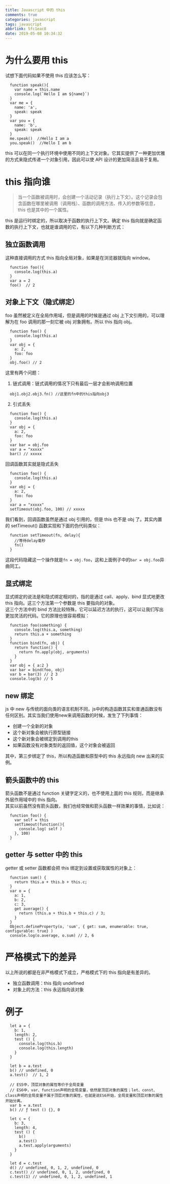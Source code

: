 ```yaml
---
title: Javascript 中的 this
comments: true
categories: javascript
tags: javascript
abbrlink: 5fc1eac8
date: 2019-05-08 10:34:32
---
```


# 为什么要用 this
试想下面代码如果不使用 this 应该怎么写：
```
  function speak(){
    var name = this.name
    console.log(`Hello I am ${name}`)
  }
  var me = {
    name: 'a',
    speak: speak
  }
  var you = {
    name: 'b',
    speak: speak
  }
  me.speak()  //Hello I am a
  you.speak()  //Hello I am b
```
this 可以在同一个执行环境中使用不同的上下文对象。它其实提供了一种更加优雅的方式来隐式传递一个对象引用，因此可以使 API 设计的更加简洁且易于复用。

# this 指向谁
<blockquote bgcolor=#FF4500>当一个函数被调用时，会创建一个活动记录（执行上下文）。这个记录会包含函数在哪里被调用（调用栈）、函数的调用方法、传入的参数等信息，this 也是其中的一个属性。</blockquote>
this 是运行时绑定的，所以取决于函数的执行上下文。确定 this 指向就是确定函数的执行上下文，也就是谁调用的它，有以下几种判断方式：

## 独立函数调用
这种直接调用的方式 this 指向全局对象，如果是在浏览器就指向 window。
```
  function foo(){
    console.log(this.a)
  }
  var a = 2
  foo()  // 2
```

## 对象上下文（隐式绑定）
foo 虽然被定义在全局作用域，但是调用的时候是通过 obj 上下文引用的，可以理解为在 foo 调用的那一刻它被 obj 对象拥有。所以 this 指向 obj。
```
  function foo() {
    console.log(this.a)
  }
  var obj = {
    a: 2,
    foo: foo
  }
  obj.foo() // 2
```
这里有两个问题：
1. 链式调用：链式调用的情况下只有最后一层才会影响调用位置
```
  obj1.obj2.obj3.fn() //这里的fn中的this指向obj3
```
2. 引式丢失
```
  function foo() {
    console.log(this.a)
  }
  var obj = {
    a: 2,
    foo: foo
  }
  var bar = obj.foo
  var a = "xxxxx"
  bar() // xxxxx
```
  回调函数其实就是隐式丢失
  ```
    function foo() {
      console.log(this.a)
    }
    var obj = {
      a: 2,
      foo: foo
    }
    var a = "xxxxx"
    setTimeout(obj.foo, 100) // xxxxx
  ```
  我们看到，回调函数虽然是通过 obj 引用的，但是 this 也不是 obj 了。其实内置的 setTimeout() 函数实现和下面的伪代码类似：
  ```
    function setTimeout(fn, delay){
      //等待delay毫秒
      fn()
    }
  ```
  这段代码隐藏这一个操作就是`fn = obj.foo`，这和上面例子中的`bar = obj.foo`异曲同工。

## 显式绑定
显式绑定的说法是和隐式绑定相对的，指的是通过 call、apply、bind 显式地更改 this 指向。这三个方法第一个参数是 this 要指向的对象。  
这三个方法中的 bind 方法比较特殊，它可以延迟方法的执行，这可以让我们写出更加灵活的代码。它的原理也很容易模拟：
```
  function foo(something) {
    console.log(this.a, something)
    return this.a + something
  }
  function bind(fn, obj) {
    return function() {
      return fn.apply(obj, arguments)
    }
  }
  var obj = { a:2 }
  var bar = bind(foo, obj)
  var b = bar(3) // 2 3
  console.log(b) // 5
```

## new 绑定
js 中 new 与传统的面向类的语言机制不同，js中的构造函数其实和普通函数没有任何区别。其实当我们使用new来调用函数的时候，发生了下列事情：
- 创建一个全新的对象
- 这个新对象会被执行原型链接
- 这个新对象会被绑定到调用的this
- 如果函数没有对象类型的返回值，这个对象会被返回  

其中，第三步绑定了 this，所以构造函数和原型中的 this 永远指向 new 出来的实例。

## 箭头函数中的 this
箭头函数不是通过 function 关键字定义的，也不使用上面的 this 规则，而是继承外层作用域中的 this 指向。  
其实以前虽然没有箭头函数，我们也经常做和箭头函数一样效果的事情，比如说：
```
  function foo() {
    var self = this
    setTimeout(function(){
      console.log( self )
    }, 100)
  }
```

## getter 与 setter 中的 this
getter 或 setter 函数都会把 this 绑定到设置或获取属性的对象上：
```
  function sum() {
    return this.a + this.b + this.c;
  }
  var o = {
    a: 1,
    b: 2,
    c: 3,
    get average() {
      return (this.a + this.b + this.c) / 3;
    }
  }
  Object.defineProperty(o, 'sum', { get: sum, enumerable: true, configurable: true} )
  console.log(o.average, o.sum) // 2, 6
```

# 严格模式下的差异
以上所说的都是在非严格模式下成立，严格模式下的 this 指向是有差异的。
- 独立函数调用：this 指向 undefined
- 对象上的方法：this 永远指向该对象

# 例子
```
  let a = {
    b: 1,
    length: 2,
    test () {
      console.log(this.b)
      console.log(this.length)
    }
  }

  let b = a.test
  b() // undefined, 0
  a.test()  // 1, 2

  // ES5中，顶层对象的属性等价于全局变量
  // ES6中，var、function声明的全局变量，依然是顶层对象的属性；let、const、class声明的全局变量不属于顶层对象的属性，也就是说ES6开始，全局变量和顶层对象的属性开始分离。
  var b = a.test
  b() // ƒ test () {}, 0

  let c = {
    b: 3,
    length: 4,
    test () {
      b()
      a.test()
      a.test.apply(arguments)
    }
  }

  let d = c.test
  d() // undefined, 0, 1, 2, undefined, 0
  c.test() // undefined, 0, 1, 2, undefined, 0
  c.test(1) // undefined, 0, 1, 2, undefined, 1
```
